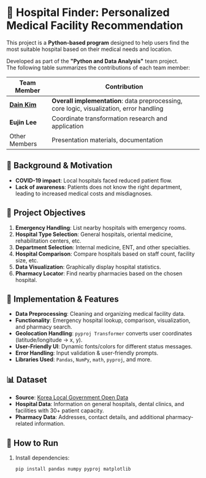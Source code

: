 # 🏥 Hospital Finder: Personalized Medical Facility Recommendation  

This project is a **Python-based program** designed to help users find the most suitable hospital based on their medical needs and location.  

Developed as part of the **"Python and Data Analysis"** team project.  
The following table summarizes the contributions of each team member:

| Team Member      | Contribution |
|-----------------|----------------------------------------------------------|
| **[Dain Kim](https://github.com/DainPixel)**    | **Overall implementation**: data preprocessing, core logic, visualization, error handling |
| **Eujin Lee**   | Coordinate transformation research and application |
| Other Members   | Presentation materials, documentation |


## 📌 Background & Motivation  
- **COVID-19 impact**: Local hospitals faced reduced patient flow.  
- **Lack of awareness**: Patients does not know the right department, leading to increased medical costs and misdiagnoses.  

## 🎯 Project Objectives  
1. **Emergency Handling**: List nearby hospitals with emergency rooms.  
2. **Hospital Type Selection**: General hospitals, oriental medicine, rehabilitation centers, etc.  
3. **Department Selection**: Internal medicine, ENT, and other specialties.  
4. **Hospital Comparison**: Compare hospitals based on staff count, facility size, etc.  
5. **Data Visualization**: Graphically display hospital statistics.  
6. **Pharmacy Locator**: Find nearby pharmacies based on the chosen hospital.  

## 🔧 **Implementation & Features**  
- **Data Preprocessing**: Cleaning and organizing medical facility data.  
- **Functionality**: Emergency hospital lookup, comparison, visualization, and pharmacy search.  
- **Geolocation Handling**: `pyproj Transformer` converts user coordinates (latitude/longitude → x, y).  
- **User-Friendly UI**: Dynamic fonts/colors for different status messages.  
- **Error Handling**: Input validation & user-friendly prompts.  
- **Libraries Used**: `Pandas`, `NumPy`, `math`, `pyproj`, and more.  

## 📊 **Dataset**  
- **Source**: [Korea Local Government Open Data](https://www.localdata.go.kr)  
- **Hospital Data**: Information on general hospitals, dental clinics, and facilities with 30+ patient capacity.  
- **Pharmacy Data**: Addresses, contact details, and additional pharmacy-related information.  

## 🚀 **How to Run**  
1. Install dependencies:  
   ```bash
   pip install pandas numpy pyproj matplotlib
